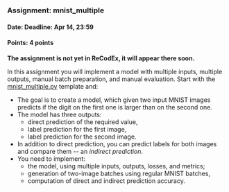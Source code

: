 ### Assignment: mnist_multiple
#### Date: Deadline: Apr 14, 23:59
#### Points: 4 points

**The assignment is not yet in ReCodEx, it will appear there soon.**

In this assignment you will implement a model with multiple inputs, multiple
outputs, manual batch preparation, and manual evaluation. Start with the
[mnist_multiple.py](https://github.com/ufal/npfl114/tree/master/labs/05/mnist_multiple.py)
template and:
- The goal is to create a model, which given two input MNIST images predicts if the
  digit on the first one is larger than on the second one.
- The model has three outputs:
  - direct prediction of the required value,
  - label prediction for the first image,
  - label prediction for the second image.
- In addition to direct prediction, you can predict labels for both images
  and compare them -- an _indirect prediction_.
- You need to implement:
  - the model, using multiple inputs, outputs, losses, and metrics;
  - generation of two-image batches using regular MNIST batches,
  - computation of direct and indirect prediction accuracy.

